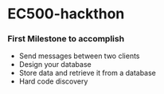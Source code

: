 # EC500-hackthon

### First Milestone to accomplish
* Send messages between two clients
* Design your database
* Store data and retrieve it from a database
* Hard code discovery
